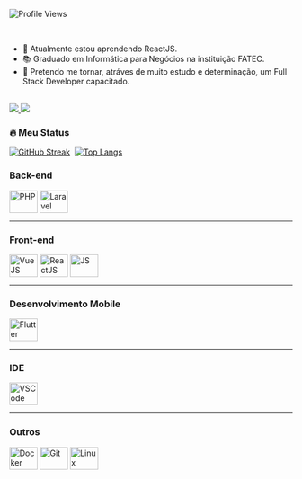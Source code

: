 <!-- <img align="right" src="https://user-images.githubusercontent.com/59755164/163805554-992cae7c-4401-4068-8efc-cb141762714d.gif" height="170"/> -->
![Profile Views](https://komarev.com/ghpvc/?username=matheusadami&color=brightgreen)

<br/>

- :seedling:  Atualmente estou aprendendo ReactJS.
- :books:  Graduado em Informática para Negócios na instituição FATEC.
- :dart:  Pretendo me tornar, atráves de muito estudo e determinação, um Full Stack Developer capacitado.

<!--
<div align="center">
  <a href="https://github.com/matheusadami">
  <img height="180em" src="https://github-readme-stats.vercel.app/api?username=matheusadami&show_icons=true&theme=dark&include_all_commits=true&count_private=true"/>
  <img height="180em" src="https://github-readme-stats.vercel.app/api/top-langs/?username=matheusadami&layout=compact&langs_count=7&theme=dark"/>
</div>
-->

<!--
<br/>
<br/>

![Stats](https://github-readme-stats.vercel.app/api?username=matheusadami&show_icons=true&theme=dark&include_all_commits=true&count_private=true)
![Top Langs](https://github-readme-stats.vercel.app/api/top-langs/?username=matheusadami&layout=compact&langs_count=7&theme=dark)
-->

<br/>

<div>
  <a href="https://www.linkedin.com/in/matheus-adami/" target="_blank">
     <img src="https://img.shields.io/badge/-LinkedIn-%230077B5?style=for-the-badge&logo=linkedin&logoColor=white" target="_blank">
  </a>
  
  <a href="mailto:matheus.adami123@gmail.com">
     <img src="https://img.shields.io/badge/-Gmail-DB4437?style=for-the-badge&logo=gmail&logoColor=white" target="_blank"/>
  </a> 
</div>

### :fire: Meu Status
[![GitHub Streak](http://github-readme-streak-stats.herokuapp.com?user=matheusadami&theme=dark&background=1A1B27)](https://git.io/streak-stats)&nbsp;
[![Top Langs](https://github-readme-stats.vercel.app/api?username=matheusadami&theme=tokyonight)](https://github.com/anuraghazra/github-readme-stats)&nbsp;

<div style="display: inline_block">
  <h3>Back-end</h3>

  <img align="center" title="PHP" alt="PHP" height="40" width="50" src="https://cdn.jsdelivr.net/gh/devicons/devicon/icons/php/php-plain.svg">
  <img align="center" title="Laravel" alt="Laravel" height="40" width="50" src="https://user-images.githubusercontent.com/59755164/163813090-16f16683-c610-48c5-bd51-95a70b74f475.svg">
  
  <hr>
</div>
  
<div style="display: inline_block">
  <h3>Front-end</h3>
  
  <img align="center" title="VueJS" alt="VueJS" height="40" width="50" src="https://cdn.jsdelivr.net/gh/devicons/devicon/icons/vuejs/vuejs-original.svg">
  <img align="center" title="ReactJS" alt="ReactJS" height="40" width="50" src="https://cdn.jsdelivr.net/gh/devicons/devicon/icons/react/react-original.svg">
  <img align="center" title="TailwindCSS" alt="JS" height="40" width="50" src="https://cdn.jsdelivr.net/gh/devicons/devicon/icons/tailwindcss/tailwindcss-plain.svg">
  
  <hr>
</div>
  
<div style="display: inline_block">
  <h3>Desenvolvimento Mobile</h3>

  <img align="center" title="Flutter" alt="Flutter" height="40" width="50" src="https://cdn.jsdelivr.net/gh/devicons/devicon/icons/flutter/flutter-original.svg">
  
  <hr>
</div>

<div style="display: inline_block">
  <h3>IDE</h3>

  <img align="center" title="VSCode" alt="VSCode" height="40" width="50" src="https://cdn.jsdelivr.net/gh/devicons/devicon/icons/vscode/vscode-original.svg">
  
  <hr>
</div>
  
<div style="display: inline_block">
  <h3>Outros</h3>

  <img align="center" title="Docker" alt="Docker" height="40" width="50" src="https://cdn.jsdelivr.net/gh/devicons/devicon/icons/docker/docker-plain-wordmark.svg"/>
  <img align="center" title="Git" alt="Git" height="40" width="50" src="https://cdn.jsdelivr.net/gh/devicons/devicon/icons/git/git-original.svg"/>
  <img align="center" title="Linux" alt="Linux" height="40" width="50" src="https://cdn.jsdelivr.net/gh/devicons/devicon/icons/linux/linux-plain.svg"/>
</div>

<!--
<br/>

![Snake animation](https://github.com/matheusadami/matheusadami/blob/output/github-contribution-grid-snake.svg)
-->
